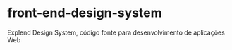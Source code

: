 # front-end-design-system

Explend Design System, código fonte para desenvolvimento de aplicações Web